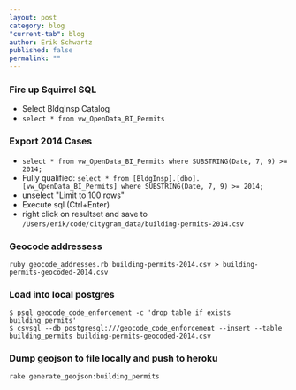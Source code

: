 ```yaml
---
layout: post
category: blog
"current-tab": blog
author: Erik Schwartz
published: false
permalink: ""
---
```


### Fire up Squirrel SQL

* Select BldgInsp Catalog
* `select * from vw_OpenData_BI_Permits`

### Export 2014 Cases

* `select * from vw_OpenData_BI_Permits where SUBSTRING(Date, 7, 9) >= 2014;`
* Fully qualified: `select * from [BldgInsp].[dbo].[vw_OpenData_BI_Permits] where SUBSTRING(Date, 7, 9) >= 2014;`
* unselect "Limit to 100 rows"
* Execute sql (Ctrl+Enter)
* right click on resultset and save to `/Users/erik/code/citygram_data/building-permits-2014.csv`

### Geocode addressess

```
ruby geocode_addresses.rb building-permits-2014.csv > building-permits-geocoded-2014.csv
```

### Load into local postgres


```
$ psql geocode_code_enforcement -c 'drop table if exists building_permits'
$ csvsql --db postgresql:///geocode_code_enforcement --insert --table building_permits building-permits-geocoded-2014.csv
```

### Dump geojson to file locally and push to heroku

```
rake generate_geojson:building_permits
```
